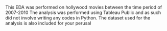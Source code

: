 This EDA was performed on hollywood movies between the time period of 2007-2010
The analysis was performed using Tableau Public and as such did not involve writing any codes in Python.
The dataset used for the analysis is also included for your perusal